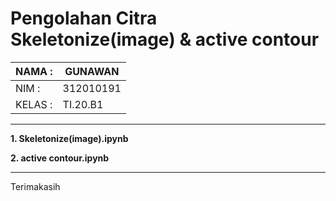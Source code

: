 # Pengolahan Citra Skeletonize(image) & active contour

| NAMA  :| GUNAWAN |
| --- | --- |
| NIM   :| 312010191 |
| KELAS :| TI.20.B1 |

<hr>

**1. Skeletonize(image).ipynb**

**2. active contour.ipynb**


<hr>

Terimakasih